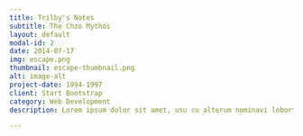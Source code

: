 ```yaml
---
title: Trilby's Notes
subtitle: The Chzo Mythos
layout: default
modal-id: 2
date: 2014-07-17
img: escape.png
thumbnail: escape-thumbnail.png
alt: image-alt
project-date: 1994-1997
client: Start Bootstrap
category: Web Development
description: Lorem ipsum dolor sit amet, usu cu alterum nominavi lobortis. At duo novum diceret. Tantas apeirian vix et, usu sanctus postulant inciderint ut, populo diceret necessitatibus in vim. Cu eum dicam feugiat noluisse.

---
```

